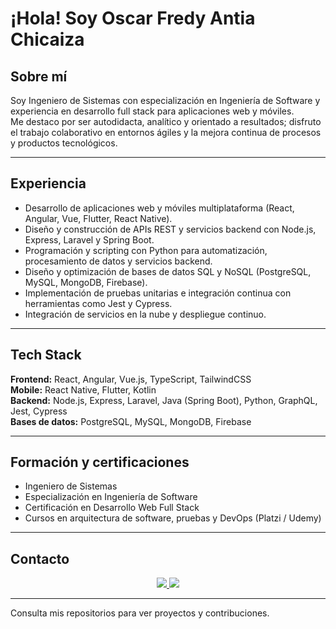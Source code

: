 # ¡Hola! Soy Oscar Fredy Antia Chicaiza

## Sobre mí
Soy Ingeniero de Sistemas con especialización en Ingeniería de Software y experiencia en desarrollo full stack para aplicaciones web y móviles.  
Me destaco por ser autodidacta, analítico y orientado a resultados; disfruto el trabajo colaborativo en entornos ágiles y la mejora continua de procesos y productos tecnológicos.

---

## Experiencia
- Desarrollo de aplicaciones web y móviles multiplataforma (React, Angular, Vue, Flutter, React Native).  
- Diseño y construcción de APIs REST y servicios backend con Node.js, Express, Laravel y Spring Boot.  
- Programación y scripting con Python para automatización, procesamiento de datos y servicios backend.  
- Diseño y optimización de bases de datos SQL y NoSQL (PostgreSQL, MySQL, MongoDB, Firebase).  
- Implementación de pruebas unitarias e integración continua con herramientas como Jest y Cypress.  
- Integración de servicios en la nube y despliegue continuo.

---

## Tech Stack

**Frontend:** React, Angular, Vue.js, TypeScript, TailwindCSS  
**Mobile:** React Native, Flutter, Kotlin  
**Backend:** Node.js, Express, Laravel, Java (Spring Boot), Python, GraphQL, Jest, Cypress  
**Bases de datos:** PostgreSQL, MySQL, MongoDB, Firebase

---

## Formación y certificaciones
- Ingeniero de Sistemas  
- Especialización en Ingeniería de Software  
- Certificación en Desarrollo Web Full Stack  
- Cursos en arquitectura de software, pruebas y DevOps (Platzi / Udemy)

---

## Contacto
<div align="center">
  <a href="https://www.linkedin.com/in/oscarantia/" target="_blank">
    <img src="https://img.shields.io/badge/LinkedIn-0077B5?style=for-the-badge&logo=linkedin&logoColor=white"/>
  </a>
  <a href="https://github.com/devoscar-antia" target="_blank">
    <img src="https://img.shields.io/badge/GitHub-181717?style=for-the-badge&logo=github&logoColor=white"/>
  </a>
</div>

---

Consulta mis repositorios para ver proyectos y contribuciones.
